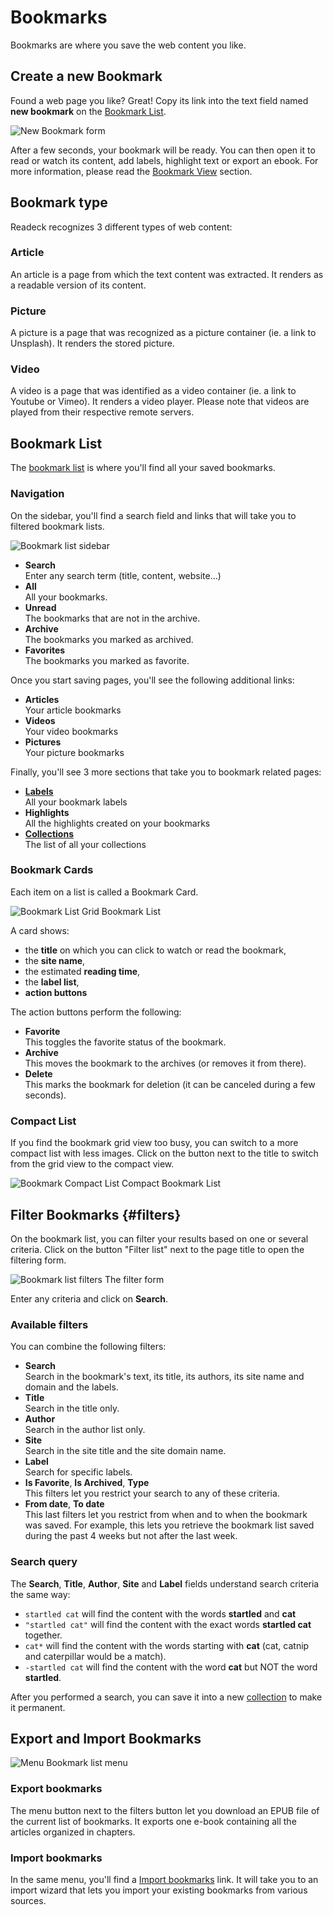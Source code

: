 # Bookmarks

Bookmarks are where you save the web content you like.

## Create a new Bookmark

Found a web page you like? Great! Copy its link into the text field named **new bookmark** on the [Bookmark List](readeck-instance://bookmarks).

![New Bookmark form](./img/bookmark-new.webp)

After a few seconds, your bookmark will be ready. You can then open it to read or watch its content, add labels, highlight text or export an ebook. For more information, please read the [Bookmark View](./bookmark.md) section.

## Bookmark type

Readeck recognizes 3 different types of web content:

### Article

An article is a page from which the text content was extracted. It renders as a readable version of its content.

### Picture

A picture is a page that was recognized as a picture container (ie. a link to Unsplash). It renders the stored picture.

### Video

A video is a page that was identified as a video container (ie. a link to Youtube or Vimeo). It renders a video player. Please note that videos are played from their respective remote servers.


## Bookmark List

The [bookmark list](readeck-instance://bookmarks) is where you'll find all your saved bookmarks.

### Navigation

On the sidebar, you'll find a search field and links that will take you to filtered bookmark lists.

![Bookmark list sidebar](./img/bookmark-sidebar.webp)

- **Search** \
  Enter any search term (title, content, website...)
- **All** \
  All your bookmarks.
- **Unread** \
  The bookmarks that are not in the archive.
- **Archive** \
  The bookmarks you marked as archived.
- **Favorites** \
  The bookmarks you marked as favorite.


Once you start saving pages, you'll see the following additional links:

- **Articles** \
  Your article bookmarks
- **Videos** \
  Your video bookmarks
- **Pictures** \
  Your picture bookmarks

Finally, you'll see 3 more sections that take you to bookmark related pages:

- **[Labels](./labels.md)** \
  All your bookmark labels
- **Highlights** \
  All the highlights created on your bookmarks
- **[Collections](./collections.md)** \
  The list of all your collections

### Bookmark Cards

Each item on a list is called a Bookmark Card.

![Bookmark List](./img/bookmark-list.webp)
Grid Bookmark List

A card shows:

- the **title** on which you can click to watch or read the bookmark,
- the **site name**,
- the estimated **reading time**,
- the **label list**,
- **action buttons**

The action buttons perform the following:

- **Favorite** \
  This toggles the favorite status of the bookmark.
- **Archive** \
  This moves the bookmark to the archives (or removes it from there).
- **Delete** \
  This marks the bookmark for deletion (it can be canceled during a few seconds).

### Compact List

If you find the bookmark grid view too busy, you can switch to a more compact list with less images. Click on the button next to the title to switch from the grid view to the compact view.

![Bookmark Compact List](./img/bookmark-list-compact.webp)
Compact Bookmark List

## Filter Bookmarks {#filters}

On the bookmark list, you can filter your results based on one or several criteria. Click on the button "Filter list" next to the page title to open the filtering form.

![Bookmark list filters](./img/bookmark-filters.webp)
The filter form

Enter any criteria and click on **Search**.

### Available filters

You can combine the following filters:

- **Search**\
  Search in the bookmark's text, its title, its authors, its site name and domain and the labels.
- **Title**\
  Search in the title only.
- **Author**\
  Search in the author list only.
- **Site**\
  Search in the site title and the site domain name.
- **Label**\
  Search for specific labels.
- **Is Favorite**, **Is Archived**, **Type**\
  This filters let you restrict your search to any of these criteria.
- **From date**, **To date**\
  This last filters let you restrict from when and to when the bookmark was saved. For example, this lets you retrieve the bookmark list saved during the past 4 weeks but not after the last week.

### Search query

The **Search**, **Title**, **Author**, **Site** and **Label** fields understand search criteria the same way:

- `startled cat` will find the content with the words **startled** and **cat**
- `"startled cat"` will find the content with the exact words **startled cat** together.
- `cat*` will find the content with the words starting with **cat** (cat, catnip and caterpillar would be a match).
- `-startled cat` will find the content with the word **cat** but NOT the word **startled**.


After you performed a search, you can save it into a new [collection](./collections.md) to make it permanent.

## Export and Import Bookmarks

![Menu](./img/bookmark-list-menu.webp)
Bookmark list menu

### Export bookmarks

The menu button next to the filters button let you download an EPUB file of the current list of bookmarks. It exports one e-book containing all the articles organized in chapters.

### Import bookmarks

In the same menu, you'll find a [Import bookmarks](readeck-instance://bookmarks/import) link. It will take you to an import wizard that lets you import your existing bookmarks from various sources.
